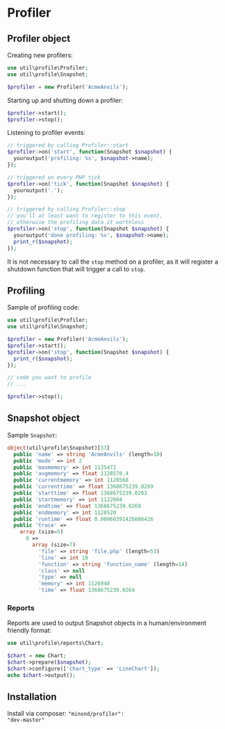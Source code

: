 Profiler
========

## Profiler object
Creating new profilers:
```php
use util\profile\Profiler;
use util\profile\Snapshot;

$profiler = new Profiler('AcmeAnvils');
```

Starting up and shutting down a profiler:
```php
$profiler->start();
$profiler->stop();
```

Listening to profiler events:
```php
// triggered by calling Profiler::start
$profiler->on('start', function(Snapshot $snapshot) {
  youroutput('profiling: %s', $snapshot->name);
});

// triggered on every PHP tick
$profiler->on('tick', function(Snapshot $snapshot) {
  youroutput('.');
});

// triggered by calling Profiler::stop
// you'll at least want to register to this event,
// otherwise the profiling data it worthless
$profiler->on('stop', function(Snapshot $snapshot) {
  youroutput('done profiling: %s', $snapshot->name);
  print_r($snapshot);
});
```

It is not necessary to call the <code>stop</code> method on a profiler, as it will register a shutdown function that will trigger a call to <code>stop</code>.

## Profiling
Sample of profiling code:
```php
use util\profile\Profiler;
use util\profile\Snapshot;

$profiler = new Profiler('AcmeAnvils');
$profiler->start();
$profiler->on('stop', function(Snapshot $snapshot) {
  print_r($snapshot);
});

// code you want to profile
// ...

$profiler->stop();
```
## Snapshot object
Sample <code>Snapshot</code>:
```php
object(util\profile\Snapshot)[33]
  public 'name' => string 'AcmeAnvils' (length=10)
  public 'mode' => int 2
  public 'maxmemory' => int 1135472
  public 'avgmemory' => float 1128570.4
  public 'currentmemory' => int 1128568
  public 'currenttime' => float 1368675239.0269
  public 'starttime' => float 1368675239.0263
  public 'startmemory' => int 1122604
  public 'endtime' => float 1368675239.0269
  public 'endmemory' => int 1128520
  public 'runtime' => float 0.00060391426086426
  public 'trace' =>
    array (size=5)
      0 =>
        array (size=7)
          'file' => string 'file.php' (length=53)
          'line' => int 10
          'function' => string 'function_name' (length=14)
          'class' => null
          'type' => null
          'memory' => int 1126948
          'time' => float 1368675239.0264
```
### Reports
Reports are used to output Snapshot objects in a human/environment friendly format:
```php
use util\profile\reports\Chart;

$chart = new Chart;
$chart->prepare($snapshot);
$chart->configure(['chart_type' => 'LineChart']);
echo $chart->output();
```

## Installation
Install via composer: <code>"minond/profiler": "dev-master"</code>
